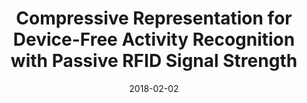 ---
title: "Compressive Representation for Device-Free Activity Recognition with Passive RFID Signal Strength"
collection: journals
permalink: /publication/Compressive
date: 2018-02-02
venue: "IEEE Trans. Mob. Comput. 17(2)"
city: 
state: ""
thumbnail: "Compressive.png"
teaser : 
authors: "L. Yao, Q. Z. Sheng, X. Li, T. Gu, M. Tan, X. Wang, S. Wang, W. Ruan"
bibtex: Compressive.txt
uri: Compressive.pdf
arxiv: 
project: 
source:
poster: 
data:
---